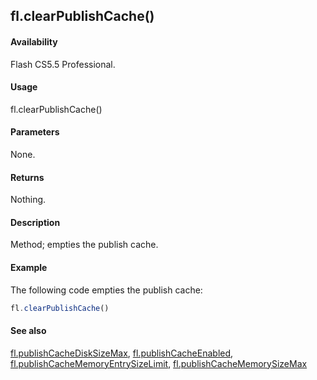 ## fl.clearPublishCache()

#### Availability

Flash CS5.5 Professional.

#### Usage

fl.clearPublishCache()

#### Parameters

None.

#### Returns

Nothing.

#### Description

Method; empties the publish cache.

#### Example

The following code empties the publish cache:
```javascript
fl.clearPublishCache()

```
#### See also

[fl.publishCacheDiskSizeMax](../flash_object_(fl)/fl50.md), [fl.publishCacheEnabled](../flash_object_(fl)/fl51.md), [fl.publishCacheMemoryEntrySizeLimit](../flash_object_(fl)/fl52.md), [fl.publishCacheMemorySizeMax](../flash_object_(fl)/fl53.md)
